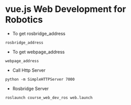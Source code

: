 # vue.js Web Development for Robotics 

- To get rosbridge_address

```
rosbridge_address
```

- To get webpage_address

```
webpage_address
```

- Call Http Server

```
python -m SimpleHTTPServer 7000
```

- Rosbridge Server

```
roslaunch course_web_dev_ros web.launch
```


